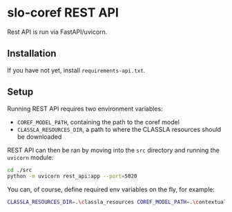 # slo-coref REST API

Rest API is run via FastAPI/uvicorn.

## Installation

If you have not yet, install `requirements-api.txt`.

## Setup

Running REST API requires two environment variables:
- `COREF_MODEL_PATH`, containing the path to the coref model
- `CLASSLA_RESOURCES_DIR`, a path to where the CLASSLA resources should be downloaded


REST API can then be ran by moving into the `src` directory and running the `uvicorn` module:

```sh
cd ./src
python -m uvicorn rest_api:app --port=5020
```

You can, of course, define required env variables on the fly, for example:

```sh
CLASSLA_RESOURCES_DIR=.\classla_resources COREF_MODEL_PATH=.\contextual_model_bert\fold0_0 python -m uvicorn rest_api:app --port=5020
```
